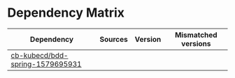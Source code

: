 # Dependency Matrix

Dependency | Sources | Version | Mismatched versions
---------- | ------- | ------- | -------------------
[cb-kubecd/bdd-spring-1579695931](https://github.com/cb-kubecd/bdd-spring-1579695931.git) |  | []() | 
